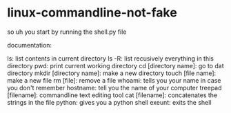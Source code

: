 # linux-commandline-not-fake

so uh you start by running the shell.py file

documentation:

ls: list contents in current directory
ls -R: list recusively everything in this directory
pwd: print current working directory
cd [directory name]: go to dat directory
mkdir [directory name]: make a new directory
touch [file name]: make a new file
rm [file]: remove a file
whoami: tells you your name in case you don't remember
hostname: tell you the name of your computer
treepad [filename]: commandline text editing tool
cat [filename]: concatenates the strings in the file
python: gives you a python shell
exeunt: exits the shell